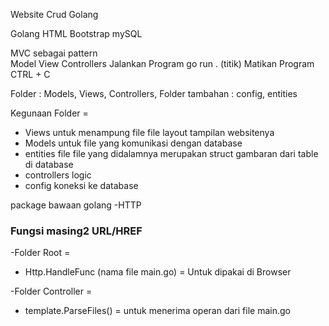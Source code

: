 Website Crud Golang

Golang
HTML
Bootstrap
mySQL

MVC sebagai pattern<br>
Model View Controllers
Jalankan Program go run . (titik)
Matikan Program CTRL + C

Folder  : Models, Views, Controllers, 
Folder tambahan : config, entities

Kegunaan Folder = 
   - Views untuk menampung file file layout tampilan websitenya
   - Models untuk file yang komunikasi dengan database
   - entities file file yang didalamnya merupakan struct gambaran dari table di database
   - controllers logic
   - config koneksi ke database 

package bawaan golang 
   -HTTP 


  ###  Fungsi masing2 URL/HREF 


-Folder Root = 
   -  Http.HandleFunc  (nama file main.go)
         = Untuk dipakai di Browser

-Folder Controller = 
   - template.ParseFiles()
         = untuk menerima operan dari file main.go 
